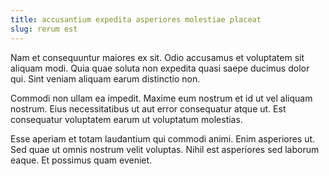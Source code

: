 ```yaml
---
title: accusantium expedita asperiores molestiae placeat
slug: rerum est
---
```


Nam et consequuntur maiores ex sit. Odio accusamus et voluptatem sit aliquam modi. Quia quae soluta non expedita quasi saepe ducimus dolor qui. Sint veniam aliquam earum distinctio non.

Commodi non ullam ea impedit. Maxime eum nostrum et id ut vel aliquam nostrum. Eius necessitatibus ut aut error consequatur atque ut. Est consequatur voluptatem earum ut voluptatum molestias.

Esse aperiam et totam laudantium qui commodi animi. Enim asperiores ut. Sed quae ut omnis nostrum velit voluptas. Nihil est asperiores sed laborum eaque. Et possimus quam eveniet.
